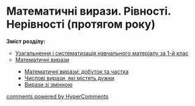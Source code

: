 <div id="hypercomments_widget" class="js-hypercomments-widget invisible"></div>

# Математичні вирази. Рівності. Нерівності (протягом року)
<p><b>Зміст розділу:</b></p>
<ul type="circle">
<li><a href="http://mathmon14.ed-era.com/2/uzagalnennya_i_sistematizatsya_navchalnogo_materalu_za_1_klas.html">Узагальнення і систематизація навчального матеріалу за 1-й клас</a></li>
<li><a href="http://mathmon14.ed-era.com/2/matematichny_virazi.html">Математичні вирази</a></li>
<ul type="square">
<li><a href="http://mathmon14.ed-era.com/2/matematichny_virazi_dobutok_ta_chastka.html">Математичні вирази: добуток та частка</a></li>
<li><a href="http://mathmon14.ed-era.com/2/chislovy_virazi_yaky_mystyat_duzhki.html">Числові вирази, які містять дужки</a></li>
<li><a href="http://mathmon14.ed-era.com/2/virazi_zi_zmynnoyu.html">Вирази зі змінною</a></li>
</ul>
</ul>

<div class="js-hypercomments-container">
    <a href="http://hypercomments.com" class="hc-link" title="comments widget">comments powered by HyperComments</a>
</div>